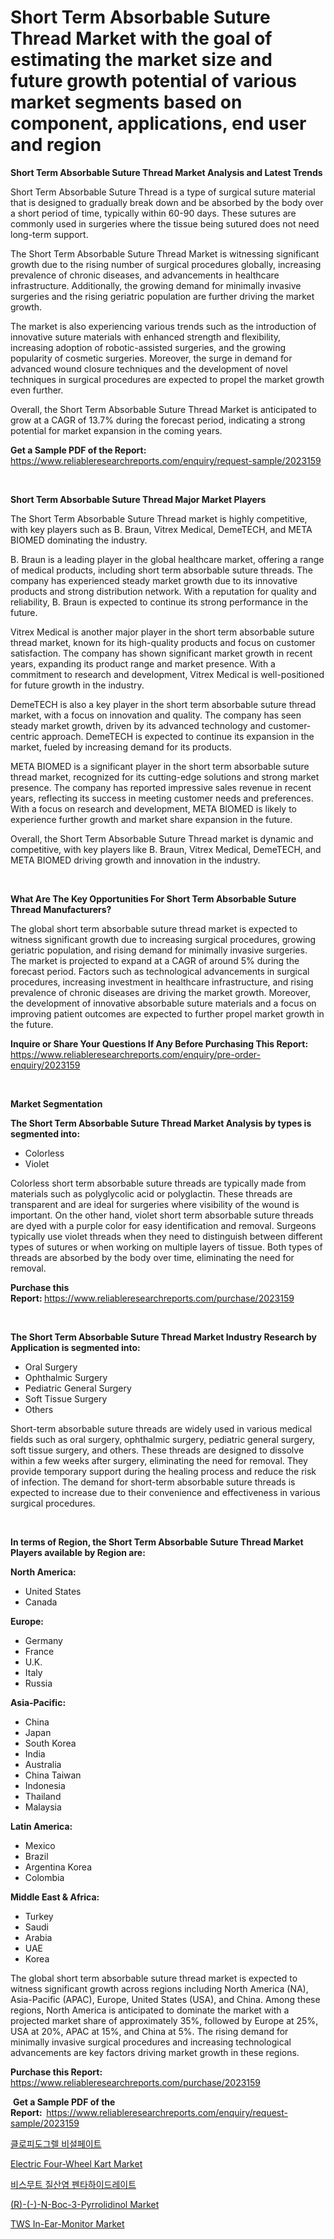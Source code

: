 <p><h1>Short Term Absorbable Suture Thread Market with the goal of estimating the market size and future growth potential of various market segments based on component, applications, end user and region</h1></p><p><strong>Short Term Absorbable Suture Thread Market Analysis and Latest Trends</strong></p>
<p><p>Short Term Absorbable Suture Thread is a type of surgical suture material that is designed to gradually break down and be absorbed by the body over a short period of time, typically within 60-90 days. These sutures are commonly used in surgeries where the tissue being sutured does not need long-term support.</p><p>The Short Term Absorbable Suture Thread Market is witnessing significant growth due to the rising number of surgical procedures globally, increasing prevalence of chronic diseases, and advancements in healthcare infrastructure. Additionally, the growing demand for minimally invasive surgeries and the rising geriatric population are further driving the market growth.</p><p>The market is also experiencing various trends such as the introduction of innovative suture materials with enhanced strength and flexibility, increasing adoption of robotic-assisted surgeries, and the growing popularity of cosmetic surgeries. Moreover, the surge in demand for advanced wound closure techniques and the development of novel techniques in surgical procedures are expected to propel the market growth even further.</p><p>Overall, the Short Term Absorbable Suture Thread Market is anticipated to grow at a CAGR of 13.7% during the forecast period, indicating a strong potential for market expansion in the coming years.</p></p>
<p><strong>Get a Sample PDF of the Report:&nbsp;</strong> <a href="https://www.reliableresearchreports.com/enquiry/request-sample/2023159">https://www.reliableresearchreports.com/enquiry/request-sample/2023159</a></p>
<p>&nbsp;</p>
<p><strong>Short Term Absorbable Suture Thread Major Market Players</strong></p>
<p><p>The Short Term Absorbable Suture Thread market is highly competitive, with key players such as B. Braun, Vitrex Medical, DemeTECH, and META BIOMED dominating the industry. </p><p>B. Braun is a leading player in the global healthcare market, offering a range of medical products, including short term absorbable suture threads. The company has experienced steady market growth due to its innovative products and strong distribution network. With a reputation for quality and reliability, B. Braun is expected to continue its strong performance in the future.</p><p>Vitrex Medical is another major player in the short term absorbable suture thread market, known for its high-quality products and focus on customer satisfaction. The company has shown significant market growth in recent years, expanding its product range and market presence. With a commitment to research and development, Vitrex Medical is well-positioned for future growth in the industry.</p><p>DemeTECH is also a key player in the short term absorbable suture thread market, with a focus on innovation and quality. The company has seen steady market growth, driven by its advanced technology and customer-centric approach. DemeTECH is expected to continue its expansion in the market, fueled by increasing demand for its products.</p><p>META BIOMED is a significant player in the short term absorbable suture thread market, recognized for its cutting-edge solutions and strong market presence. The company has reported impressive sales revenue in recent years, reflecting its success in meeting customer needs and preferences. With a focus on research and development, META BIOMED is likely to experience further growth and market share expansion in the future.</p><p>Overall, the Short Term Absorbable Suture Thread market is dynamic and competitive, with key players like B. Braun, Vitrex Medical, DemeTECH, and META BIOMED driving growth and innovation in the industry.</p></p>
<p>&nbsp;</p>
<p><strong>What Are The Key Opportunities For Short Term Absorbable Suture Thread Manufacturers?</strong></p>
<p><p>The global short term absorbable suture thread market is expected to witness significant growth due to increasing surgical procedures, growing geriatric population, and rising demand for minimally invasive surgeries. The market is projected to expand at a CAGR of around 5% during the forecast period. Factors such as technological advancements in surgical procedures, increasing investment in healthcare infrastructure, and rising prevalence of chronic diseases are driving the market growth. Moreover, the development of innovative absorbable suture materials and a focus on improving patient outcomes are expected to further propel market growth in the future.</p></p>
<p><strong>Inquire or Share Your Questions If Any Before Purchasing This Report:</strong> <a href="https://www.reliableresearchreports.com/enquiry/pre-order-enquiry/2023159">https://www.reliableresearchreports.com/enquiry/pre-order-enquiry/2023159</a></p>
<p>&nbsp;</p>
<p><strong>Market Segmentation</strong></p>
<p><strong>The Short Term Absorbable Suture Thread Market Analysis by types is segmented into:</strong></p>
<p><ul><li>Colorless</li><li>Violet</li></ul></p>
<p><p>Colorless short term absorbable suture threads are typically made from materials such as polyglycolic acid or polyglactin. These threads are transparent and are ideal for surgeries where visibility of the wound is important. On the other hand, violet short term absorbable suture threads are dyed with a purple color for easy identification and removal. Surgeons typically use violet threads when they need to distinguish between different types of sutures or when working on multiple layers of tissue. Both types of threads are absorbed by the body over time, eliminating the need for removal.</p></p>
<p><strong>Purchase this Report:&nbsp;</strong><a href="https://www.reliableresearchreports.com/purchase/2023159">https://www.reliableresearchreports.com/purchase/2023159</a></p>
<p>&nbsp;</p>
<p><strong>The Short Term Absorbable Suture Thread Market Industry Research by Application is segmented into:</strong></p>
<p><ul><li>Oral Surgery</li><li>Ophthalmic Surgery</li><li>Pediatric General Surgery</li><li>Soft Tissue Surgery</li><li>Others</li></ul></p>
<p><p>Short-term absorbable suture threads are widely used in various medical fields such as oral surgery, ophthalmic surgery, pediatric general surgery, soft tissue surgery, and others. These threads are designed to dissolve within a few weeks after surgery, eliminating the need for removal. They provide temporary support during the healing process and reduce the risk of infection. The demand for short-term absorbable suture threads is expected to increase due to their convenience and effectiveness in various surgical procedures.</p></p>
<p>&nbsp;</p>
<p><strong>In terms of Region, the Short Term Absorbable Suture Thread Market Players available by Region are:</strong></p>
<p>
    <p> <strong> North America: </strong>
        <ul>
            <li>United States</li>
            <li>Canada</li>
        </ul>
        </p> 
    <p> <strong> Europe: </strong>
        <ul>
            <li>Germany</li>
            <li>France</li>
            <li>U.K.</li>
            <li>Italy</li>
            <li>Russia</li>
        </ul>
        </p> 
    <p> <strong> Asia-Pacific: </strong>
        <ul>
            <li>China</li>
            <li>Japan</li>
            <li>South Korea</li>
            <li>India</li>
            <li>Australia</li>
            <li>China Taiwan</li>
            <li>Indonesia</li>
            <li>Thailand</li>
            <li>Malaysia</li>
        </ul>
        </p> 
    <p> <strong> Latin America: </strong>
        <ul>
            <li>Mexico</li>
            <li>Brazil</li>
            <li>Argentina Korea</li>
            <li>Colombia</li>
        </ul>
        </p> 
    <p> <strong> Middle East & Africa: </strong>
        <ul>
            <li>Turkey</li>
            <li>Saudi</li>
            <li>Arabia</li>
            <li>UAE</li>
            <li>Korea</li>
        </ul>
    </p>
    </p>
<p><p>The global short term absorbable suture thread market is expected to witness significant growth across regions including North America (NA), Asia-Pacific (APAC), Europe, United States (USA), and China. Among these regions, North America is anticipated to dominate the market with a projected market share of approximately 35%, followed by Europe at 25%, USA at 20%, APAC at 15%, and China at 5%. The rising demand for minimally invasive surgical procedures and increasing technological advancements are key factors driving market growth in these regions.</p></p>
<p><strong>Purchase this Report: </strong><a href="https://www.reliableresearchreports.com/purchase/2023159">https://www.reliableresearchreports.com/purchase/2023159</a></p>
<p>&nbsp;<strong>Get a Sample PDF of the Report:&nbsp;&nbsp;</strong><a href="https://www.reliableresearchreports.com/enquiry/request-sample/2023159">https://www.reliableresearchreports.com/enquiry/request-sample/2023159</a></p>
<p><strong></strong></p>
<p><p><a href="https://medium.com/@cgqaspvtwatd834/%ED%81%B4%EB%A1%9C%ED%94%BC%EB%8F%84%EA%B7%B8%EB%A6%B4-%EB%B9%84%EC%88%A0%ED%8E%98%EC%9D%B4%ED%8A%B8-%EC%8B%9C%EC%9E%A5%EC%9D%80-%EC%8B%9C%EC%9E%A5-%EC%A0%90%EC%9C%A0%EC%9C%A8-%ED%81%AC%EA%B8%B0-%EB%B0%8F-2031%EB%85%84%EA%B9%8C%EC%A7%80%EC%9D%98-%EC%98%88%EC%83%81-%EC%98%88%EC%B8%A1%EC%97%90-%EC%B4%88%EC%A0%90%EC%9D%84-%EB%A7%9E%EC%B6%A5%EB%8B%88%EB%8B%A4-6a7b467392f9">클로피도그렐 비설페이트</a></p><p><a href="https://view.publitas.com/reportprime-1/electric-four-wheel-kart-market-size-global-industry-overview-market-segmentation-and-forecast-2024-to-2031/">Electric Four-Wheel Kart Market</a></p><p><a href="https://medium.com/@gerry_almeida/%EB%B9%84%EC%8A%A4%EB%AC%B4%EC%8A%A4-%EB%82%98%EC%9D%B4%ED%8A%B8%EB%A0%88%EC%9D%B4%ED%8A%B8-5%EC%88%98%ED%99%94%EB%AC%BC-%EC%8B%9C%EC%9E%A5-%EC%A2%85%EB%A5%98-%EC%9D%91%EC%9A%A9-%EB%B0%8F-%EC%A7%80%EB%A6%AC%EB%B3%84-%ED%8F%AC%EA%B4%84%EC%A0%81-%ED%8F%89%EA%B0%80-f00b2ef1b999">비스무트 질산염 펜타하이드레이트</a></p><p><a href="https://glittery-fuchsia-86a.notion.site/R-N-Boc-3-Pyrrolidinol-Market-Analysis-Examines-its-Scope-on-Growth-Opportunities-and-Forecast-7b365d6f0bd44834984652e1d1b81c18">(R)-(-)-N-Boc-3-Pyrrolidinol Market</a></p><p><a href="https://view.publitas.com/reportprime-1/tws-in-ear-monitor-market-size-focuses-on-market-dynamics-in-depth-analysis-and-future-projections-of-its-market-forecasted-for-period-from-2024-to-2031/">TWS In-Ear-Monitor Market</a></p></p>